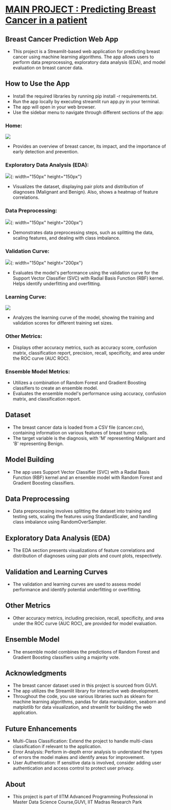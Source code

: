 # [MAIN PROJECT : Predicting Breast Cancer in a patient](https://github.com/KarthigaKM/Predicting-Breast-Cancer-in-a-patient)
## Breast Cancer Prediction Web App
 * This project is a Streamlit-based web application for predicting breast cancer using machine learning algorithms. The app allows users to perform data preprocessing, exploratory data analysis (EDA), and model evaluation on breast cancer data.

## How to Use the App
 * Install the required libraries by running pip install -r requirements.txt.
 * Run the app locally by executing streamlit run app.py in your terminal.
 * The app will open in your web browser.
 * Use the sidebar menu to navigate through different sections of the app:
### Home: 
![](https://github.com/KarthigaKM/Predicting-Breast-Cancer-in-a-patient/blob/main/brea%20cancer%201.PNG?raw=true)
 * Provides an overview of breast cancer, its impact, and the importance of early detection and prevention.
### Exploratory Data Analysis (EDA): 
![](https://github.com/KarthigaKM/Predicting-Breast-Cancer-in-a-patient/blob/main/images/Brea%20cancer%20pairplot.png?raw=true){: width="150px" height="150px"}
 * Visualizes the dataset, displaying pair plots and distribution of diagnoses (Malignant and Benign). Also, shows a heatmap of feature correlations.
### Data Preprocessing:
![](https://github.com/KarthigaKM/Predicting-Breast-Cancer-in-a-patient/blob/main/brea%20cancer%20piechart.png?raw=true){: width="150px" height="200px"}
 * Demonstrates data preprocessing steps, such as splitting the data, scaling features, and dealing with class imbalance.
### Validation Curve: 
![](https://github.com/KarthigaKM/Predicting-Breast-Cancer-in-a-patient/blob/main/brea%20cnacer%20val%20curve.png?raw=true){: width="150px" height="200px"}
 * Evaluates the model's performance using the validation curve for the Support Vector Classifier (SVC) with Radial Basis Function (RBF) kernel. Helps identify underfitting and overfitting.
### Learning Curve:
![](https://github.com/KarthigaKM/Predicting-Breast-Cancer-in-a-patient/blob/main/brae%20cnacer%20learn%20curve.png?raw=true)
 * Analyzes the learning curve of the model, showing the training and validation scores for different training set sizes.
### Other Metrics: 
 * Displays other accuracy metrics, such as accuracy score, confusion matrix, classification report, precision, recall, specificity, and area under the ROC curve (AUC ROC).
### Ensemble Model Metrics: 
 * Utilizes a combination of Random Forest and Gradient Boosting classifiers to create an ensemble model.
 * Evaluates the ensemble model's performance using accuracy, confusion matrix, and classification report.

## Dataset
 * The breast cancer data is loaded from a CSV file (cancer.csv), containing information on various features of breast tumor cells.
 * The target variable is the diagnosis, with 'M' representing Malignant and 'B' representing Benign.

## Model Building
 * The app uses Support Vector Classifier (SVC) with a Radial Basis Function (RBF) kernel and an ensemble model with Random Forest and Gradient Boosting classifiers.

## Data Preprocessing
 * Data preprocessing involves splitting the dataset into training and testing sets, scaling the features using StandardScaler, and handling class imbalance using RandomOverSampler.

## Exploratory Data Analysis (EDA)
 * The EDA section presents visualizations of feature correlations and distribution of diagnoses using pair plots and count plots, respectively.

## Validation and Learning Curves
 * The validation and learning curves are used to assess model performance and identify potential underfitting or overfitting.

## Other Metrics
 * Other accuracy metrics, including precision, recall, specificity, and area under the ROC curve (AUC ROC), are provided for model evaluation.

## Ensemble Model
 * The ensemble model combines the predictions of Random Forest and Gradient Boosting classifiers using a majority vote.

## Acknowledgments
 * The breast cancer dataset used in this project is sourced from GUVI.
 * The app utilizes the Streamlit library for interactive web development.
 * Throughout the code, you use various libraries such as sklearn for machine learning algorithms, pandas for data manipulation, seaborn and matplotlib for data 
   visualization, and streamlit for building the web application.

## Future Enhancements 
 * Multi-Class Classification: Extend the project to handle multi-class classification if relevant to the application.
 * Error Analysis: Perform in-depth error analysis to understand the types of errors the model makes and identify areas for improvement.
 * User Authentication: If sensitive data is involved, consider adding user authentication and access control to protect user privacy.

## About
 * This project is part of IITM Advanced Programming Professional in Master Data Science Course,GUVI, IIT Madras Research Park



